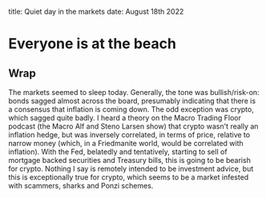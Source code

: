 title: Quiet day in the markets
date: August 18th 2022

# Everyone is at the beach
## Wrap
The markets seemed to sleep today.
Generally, the tone was bullish/risk-on: bonds sagged almost across the board,
presumably indicating that there is a consensus that inflation is coming down.
The odd exception was crypto, which sagged quite badly.
I heard a theory on the Macro Trading Floor podcast (the Macro Alf and Steno Larsen show) that crypto wasn't really an inflation hedge, but was inversely correlated, in terms of price, relative to narrow money (which, in a Friedmanite world, would be correlated with inflation).
With the Fed, belatedly and tentatively, starting to sell of mortgage backed securities and Treasury bills, this is going to be bearish for crypto.
Nothing I say is remotely intended to be investment advice, but this is exceptionally true for crypto, which seems to be a market infested with scammers, sharks and Ponzi schemes.


